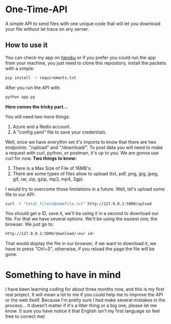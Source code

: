 # One-Time-API

A simple API to send files with one unique code that will let you download your file without let trace on any server.

## How to use it

You can check my app on [heroku](https://just-once.herokuapp.com/) or if you prefer you could run the app from your machine,
you just need to clone this repository, install the packets with a simple:
```bash
pip install -r requirements.txt
```
After you run the API with:
```bash
python app.py
```
**Here comes the tricky part...**

You will need two more things:
1. Azure and a Redis account.
2. A "config.yaml" file to save your credentials.

Well, once we have everythin set it's importa to know that there are two endpoints: "/upload" and "/download/<id>". 
To post data you will need to make a request with curl, python, or postman, it's up to you. We are gonna use curl for now. 
**Two things to know:**
1. There is a Max Size of File of 16MB's.
2. There are some types of files allow to upload (txt, pdf, png, jpg, jpeg, gif, rar, zip, gzip, mp3, mp4, 3gp)

I would try to overcome those limitations in a future. Well, let's upload some file to our API:
```bash
curl -F "total_files=@namefile.txt" http://127.0.0.1:5000/upload
```
You should get a ID, save it, we'll be using it in a second to download our file. For that we have several options. We'll be using 
the easiest one, the browser. We just go to:
```bash
http://127.0.0.1:5000/download/<our id>
```
That would display the file in our browser, if we want to download it, we have to press "Ctrl+S", otherwise, if you reload the page the file
will be gone.

# Something to have in mind

I have been learning coding for about three months now, and this is my first real project. It will mean a lot to me if you could help me
to improve the API or the web itself. Because I'm pretty sure I had make several mistakes in the process... It doesn't matter if it's a litter
thing or a big one, please let me know. (I sure you have notice it that English isn't my first language so feel free to correct me)
